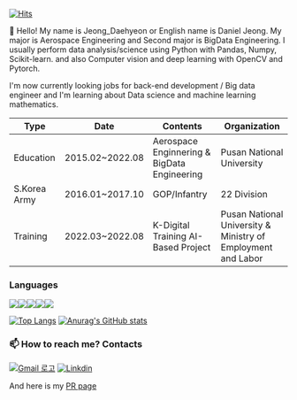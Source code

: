 [![Hits](https://hits.seeyoufarm.com/api/count/incr/badge.svg?url=https%3A%2F%2Fgithub.com%2FJeong-Daniel&count_bg=%230095EF&title_bg=%23555555&icon=&icon_color=%23E7E7E7&title=hits&edge_flat=true)](https://hits.seeyoufarm.com)

👋 Hello! My name is Jeong_Daehyeon or English name is Daniel Jeong. My major is Aerospace Engineering and Second major is BigData Engineering. I usually perform data analysis/science using Python with Pandas, Numpy, Scikit-learn. and also Computer vision and deep learning with OpenCV and Pytorch.  

I'm now currently looking jobs for back-end development / Big data engineer and I'm learning about Data science and machine learning mathematics. 

|Type|Date|Contents|Organization|
|----|----|--------|------------|
|Education|2015.02~2022.08|Aerospace Enginnering & BigData Engineering|Pusan National University|
|S.Korea Army|2016.01~2017.10|GOP/Infantry|22 Division|
|Training|2022.03~2022.08|K-Digital Training AI-Based Project|Pusan National University & Ministry of Employment and Labor|

### Languages
<img src="https://img.shields.io/badge/Python-0769AD?style=for-the-badge&logo=python&logoColor=white"><img src="https://img.shields.io/badge/JAVA-007396?style=for-the-badge&logo=java&logoColor=white"><img src="https://img.shields.io/badge/oracle-F80000?style=for-the-badge&logo=oracle&logoColor=white"><img src="https://img.shields.io/badge/mysql-4479A1?style=for-the-badge&logo=mysql&logoColor=white"><img src="https://img.shields.io/badge/mariaDB-003545?style=for-the-badge&logo=mariaDB&logoColor=white">

[![Top Langs](https://github-readme-stats.vercel.app/api/top-langs/?username=Jeong-Daniel&layout=compact)](https://github.com/Jeong-Daniel/github-readme-stats)
[![Anurag's GitHub stats](https://github-readme-stats.vercel.app/api?username=Jeong-Daniel)](https://github.com/Jeong-Daniel/github-readme-stats)

### 📫 How to reach me? Contacts
[![Gmail 로고](https://img.shields.io/badge/Gmail-E34F26?style=for-the-badge&logo=gmail&logoColor=white)](mailto:empcik@pusan.ac.kr)
[![Linkdin](https://img.shields.io/badge/LinkedIn-1572B6?style=for-the-badge&logo=LinkedIn&logoColor=white)](https://www.linkedin.com/in/%EB%8C%80%ED%98%84-%EC%A0%95-24328a212/)

And here is my [PR page](https://jeong-daniel.github.io/)
